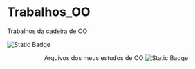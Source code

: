 # Trabalhos_OO
Trabalhos da cadeira de OO

<img alt="Static Badge" src="https://img.shields.io/badge/C%2B%2B-study-blue">
<p align="center">Arquivos dos meus estudos de OO <img alt="Static Badge" src="https://img.shields.io/badge/C%2B%2B-study-blue"> </p>
